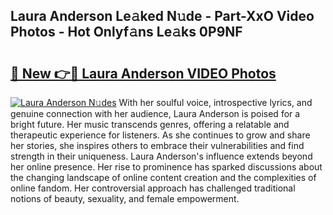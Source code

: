 ## Laura Anderson Le𝚊ked N𝚞de - Part-XxO Video Photos - Hot Onlyf𝚊ns Le𝚊ks 0P9NF

# <h2><a href="http://ac20109.deff.icu/?id=Laura+Anderson">🔗 New 👉🔴 Laura Anderson VIDEO Photos</a></h2>

[![Laura Anderson N𝚞des](https://i.imgur.com/rIISA9y.gif)](http://ac20109.deff.icu/?id=Laura+Anderson)
With her soulful voice, introspective lyrics, and genuine connection with her audience, Laura Anderson is poised for a bright future. Her music transcends genres, offering a relatable and therapeutic experience for listeners. As she continues to grow and share her stories, she inspires others to embrace their vulnerabilities and find strength in their uniqueness. Laura Anderson's influence extends beyond her online presence. Her rise to prominence has sparked discussions about the changing landscape of online content creation and the complexities of online fandom. Her controversial approach has challenged traditional notions of beauty, sexuality, and female empowerment.
